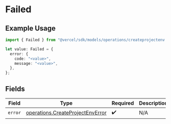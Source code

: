 # Failed

## Example Usage

```typescript
import { Failed } from "@vercel/sdk/models/operations/createprojectenv.js";

let value: Failed = {
  error: {
    code: "<value>",
    message: "<value>",
  },
};
```

## Fields

| Field                                                                                | Type                                                                                 | Required                                                                             | Description                                                                          |
| ------------------------------------------------------------------------------------ | ------------------------------------------------------------------------------------ | ------------------------------------------------------------------------------------ | ------------------------------------------------------------------------------------ |
| `error`                                                                              | [operations.CreateProjectEnvError](../../models/operations/createprojectenverror.md) | :heavy_check_mark:                                                                   | N/A                                                                                  |